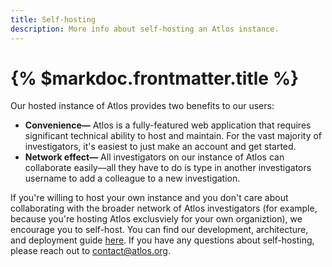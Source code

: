 ```yaml
---
title: Self-hosting
description: More info about self-hosting an Atlos instance. 
---
```


# {% $markdoc.frontmatter.title %}

Our hosted instance of Atlos provides two benefits to our users:
- **Convenience—** Atlos is a fully-featured web application that requires significant technical ability to host and maintain. For the vast majority of investigators, it's easiest to just make an account and get started.
- **Network effect—** All investigators on our instance of Atlos can collaborate easily—all they have to do is type in another investigators username to add a colleague to a new investigation. 

If you're willing to host your own instance and you don't care about collaborating with the broader network of Atlos investigators (for example, because you're hosting Atlos exclusviely for your own organiztion), we encourage you to self-host. You can find our development, architecture, and deployment guide [here](https://github.com/atlosdotorg/atlos/blob/main/platform/README.md). If you have any questions about self-hosting, please reach out to [contact@atlos.org](mailto:contact@atlos.org).